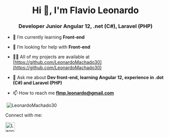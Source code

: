 <h1 align="center">Hi 👋, I'm Flavio Leonardo</h1>
<h3 align="center">Developer Junior Angular 12, .net (C#), Laravel (PHP)</h3>

- 🌱 I’m currently learning **Front-end**

- 🤝 I’m looking for help with **Front-end**

- 👨‍💻 All of my projects are available at [https://github.com/LeonardoMachado30](https://github.com/LeonardoMachado30)

- 💬 Ask me about **Dev front-end, learning Angular 12, experience in .dot (C#) and Laravel (PHP)**

- 📫 How to reach me **flmp.leonardo@gmail.com**

<!--<p><img align="left" src="https://github-readme-stats.vercel.app/api/top-langs?username=nic1611&show_icons=true&theme=dracula&locale=en&layout=compact" alt="nic1611" /></p>-->

<p>&nbsp;<img align="center" src="https://github-readme-stats.vercel.app/api?username=LeonardoMachado30&show_icons=true&theme=merko&locale=en&hide=total-issues,contributed-to" alt="LeonardoMachado30" /></p>

<p align="left">Connect with me:</p>
<p align="left">
<a href="https://www.linkedin.com/in/flavio-leonardo-ads/" target="blank"><img align="center" src="https://image.flaticon.com/icons/png/512/174/174857.png" alt="LeonardoMachado30" height="30" width="30" /></a>
</p>
